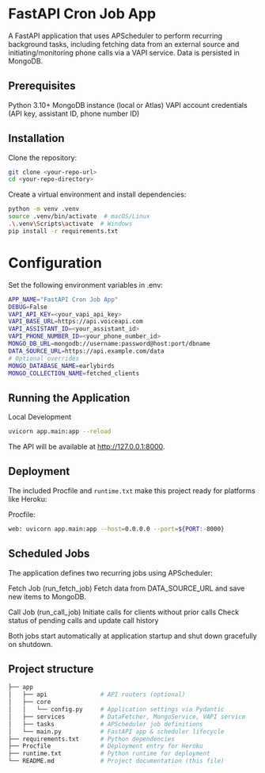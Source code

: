# FastAPI Cron Job App
A FastAPI application that uses APScheduler to perform recurring background tasks, including fetching data from an external source and initiating/monitoring phone calls via a VAPI service. Data is persisted in MongoDB.

## Prerequisites
Python 3.10+
MongoDB instance (local or Atlas)
VAPI account credentials (API key, assistant ID, phone number ID)

## Installation

Clone the repository:

```bash
git clone <your-repo-url>
cd <your-repo-directory>
```

Create a virtual environment and install dependencies:
```bash
python -m venv .venv
source .venv/bin/activate  # macOS/Linux
.\.venv\Scripts\activate  # Windows
pip install -r requirements.txt
```

# Configuration
Set the following environment variables in .env:
```bash
APP_NAME="FastAPI Cron Job App"
DEBUG=False
VAPI_API_KEY=<your_vapi_api_key>
VAPI_BASE_URL=https://api.voiceapi.com
VAPI_ASSISTANT_ID=<your_assistant_id>
VAPI_PHONE_NUMBER_ID=<your_phone_number_id>
MONGO_DB_URL=mongodb://username:password@host:port/dbname
DATA_SOURCE_URL=https://api.example.com/data
# Optional overrides
MONGO_DATABASE_NAME=earlybirds
MONGO_COLLECTION_NAME=fetched_clients
```

## Running the Application

Local Development
```bash
uvicorn app.main:app --reload
```
The API will be available at http://127.0.0.1:8000.

## Deployment

The included Procfile and `runtime.txt` make this project ready for platforms like Heroku:

Procfile:
```bash
web: uvicorn app.main:app --host=0.0.0.0 --port=${PORT:-8000}
```

## Scheduled Jobs

The application defines two recurring jobs using APScheduler:

Fetch Job (run_fetch_job)
Fetch data from DATA_SOURCE_URL and save new items to MongoDB.

Call Job (run_call_job)
Initiate calls for clients without prior calls
Check status of pending calls and update call history

Both jobs start automatically at application startup and shut down gracefully on shutdown.

## Project structure
```bash
├── app
│   ├── api               # API routers (optional)
│   ├── core
│   │   └── config.py     # Application settings via Pydantic
│   ├── services          # DataFetcher, MongoService, VAPI service
│   ├── tasks             # APScheduler job definitions
│   └── main.py           # FastAPI app & scheduler lifecycle
├── requirements.txt      # Python dependencies
├── Procfile              # Deployment entry for Heroku
├── runtime.txt           # Python runtime for deployment
└── README.md             # Project documentation (this file)
```